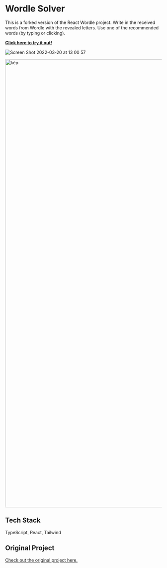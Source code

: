 # Wordle Solver

This is a forked version of the React Wordle project. Write in the received words from Wordle with the revealed letters. Use one of the recommended words (by typing or clicking).

[**Click here to try it out!**](https://best-wordle-solver.vercel.app/)

![Screen Shot 2022-03-20 at 13 00 57](https://user-images.githubusercontent.com/34973641/159161225-5e1b5fb3-f233-49da-9ece-8881bc659edd.png)

<img width="1440" alt="kép" src="https://user-images.githubusercontent.com/34973641/159873425-b77862a1-3b7d-46cd-a280-11eb99af4370.png">

## Tech Stack

TypeScript, React, Tailwind

## Original Project

[Check out the original project here.](https://github.com/cwackerfuss/react-wordle)
